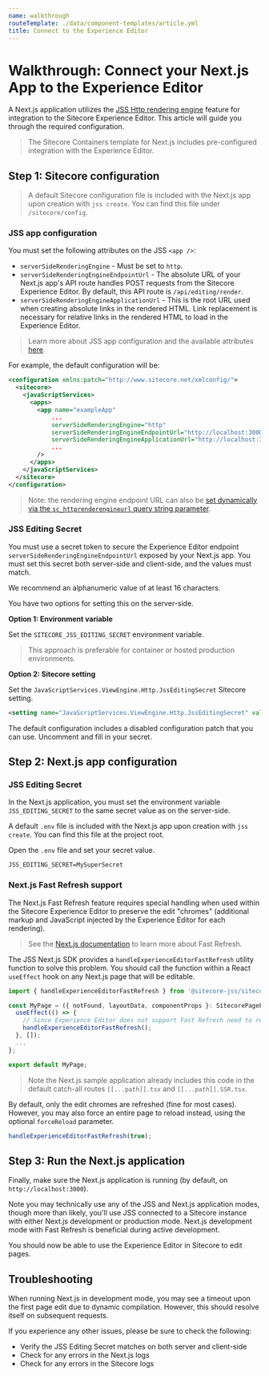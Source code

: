 ```yaml
---
name: walkthrough
routeTemplate: ./data/component-templates/article.yml
title: Connect to the Experience Editor
---
```

# Walkthrough: Connect your Next.js App to the Experience Editor

A Next.js application utilizes the [JSS Http rendering engine](/docs/fundamentals/services/view-engine#http-rendering-engine) feature for integration to the Sitecore Experience Editor. This article will guide you through the required configuration.

> The Sitecore Containers template for Next.js includes pre-configured integration with the Experience Editor.

## Step 1: Sitecore configuration

> A default Sitecore configuration file is included with the Next.js app upon creation with `jss create`. You can find this file under `/sitecore/config`.

### JSS app configuration

You must set the following attributes on the JSS `<app />`:

- `serverSideRenderingEngine` - Must be set to `http`.
- `serverSideRenderingEngineEndpointUrl` - The absolute URL of your Next.js app's API route handles POST requests from the Sitecore Experience Editor. By default, this API route is `/api/editing/render`.
- `serverSideRenderingEngineApplicationUrl` - This is the root URL used when creating absolute links in the rendered HTML. Link replacement is necessary for relative links in the rendered HTML to load in the Experience Editor.

> Learn more about JSS app configuration and the available attributes [here](/docs/fundamentals/services/app-configuration).

For example, the default configuration will be:

```xml
<configuration xmlns:patch="http://www.sitecore.net/xmlconfig/">
  <sitecore>
    <javaScriptServices>
      <apps>
        <app name="exampleApp"
            ...
            serverSideRenderingEngine="http"
            serverSideRenderingEngineEndpointUrl="http://localhost:3000/api/editing/render"
            serverSideRenderingEngineApplicationUrl="http://localhost:3000"
            ...
        />
      </apps>
    </javaScriptServices>
  </sitecore>
</configuration>
```

> Note: the rendering engine endpoint URL can also be [set dynamically via the `sc_httprenderengineurl` query string parameter](/docs/nextjs/experience-editor/architecture#using-the-sc_httprenderengineurl-parameter).


### JSS Editing Secret

You must use a secret token to secure the Experience Editor endpoint `serverSideRenderingEngineEndpointUrl` exposed by your Next.js app. You must set this secret both server-side and client-side, and the values must match.

We recommend an alphanumeric value of at least 16 characters.

You have two options for setting this on the server-side.

**Option 1: Environment variable**

Set the `SITECORE_JSS_EDITING_SECRET` environment variable. 

> This approach is preferable for container or hosted production environments.

**Option 2: Sitecore setting**

Set the `JavaScriptServices.ViewEngine.Http.JssEditingSecret` Sitecore setting.

```xml
<setting name="JavaScriptServices.ViewEngine.Http.JssEditingSecret" value="MySuperSecret" />
```

The default configuration includes a disabled configuration patch that you can use. Uncomment and fill in your secret.

## Step 2: Next.js app configuration

### JSS Editing Secret

In the Next.js application, you must set the environment variable `JSS_EDITING_SECRET` to the same secret value as on the server-side. 

A default `.env` file is included with the Next.js app upon creation with `jss create`. You can find this file at the project root.

Open the `.env` file and set your secret value.

```
JSS_EDITING_SECRET=MySuperSecret
```

### Next.js Fast Refresh support

The Next.js Fast Refresh feature requires special handling when used within the Sitecore Experience Editor to preserve the edit "chromes" (additional markup and JavaScript injected by the Experience Editor for each rendering).

>  See the [Next.js documentation](https://nextjs.org/docs/basic-features/fast-refresh) to learn more about Fast Refresh.

The JSS Next.js SDK provides a `handleExperienceEditorFastRefresh` utility function to solve this problem. You should call the function within a React `useEffect` hook on any Next.js page that will be editable.

```typescript
import { handleExperienceEditorFastRefresh } from '@sitecore-jss/sitecore-jss-nextjs';

const MyPage = ({ notFound, layoutData, componentProps }: SitecorePageProps): JSX.Element => {
  useEffect(() => {
    // Since Experience Editor does not support Fast Refresh need to refresh EE chromes after Fast Refresh finished
    handleExperienceEditorFastRefresh();
  }, []);
  ...
};

export default MyPage;
```



>  Note the Next.js sample application already includes this code in the default catch-all routes `[[...path]].tsx` and `[[...path]].SSR.tsx`.

By default, only the edit chromes are refreshed (fine for most cases). However, you may also force an entire page to reload instead, using the optional `forceReload` parameter.

```typescript
handleExperienceEditorFastRefresh(true);
```

## Step 3: Run the Next.js application

Finally, make sure the Next.js application is running (by default, on `http://localhost:3000`).

Note you may technically use any of the JSS and Next.js application modes, though more than likely, you'll use JSS connected to a Sitecore instance with either Next.js development or production mode. Next.js development mode with Fast Refresh is beneficial during active development.

You should now be able to use the Experience Editor in Sitecore to edit pages.

## Troubleshooting

When running Next.js in development mode, you may see a timeout upon the first page edit due to dynamic compilation. However, this should resolve itself on subsequent requests.

If you experience any other issues, please be sure to check the following:

- Verify the JSS Editing Secret matches on both server and client-side
- Check for any errors in the Next.js logs
- Check for any errors in the Sitecore logs